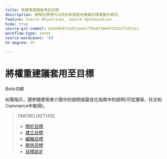 ```yaml
---
title: 將權重建議套用至目標
description: 瞭解在哪裡可以找到有關套用建議目標權重的資訊。
feature: Search Objectives, Search Optimization
hide: true
source-git-commit: 62de95d7e3d21ae6c7f0a6f40e97352af71411e1
workflow-type: tm+mt
source-wordcount: '59'
ht-degree: 0%

---
```


# 將權重建議套用至目標

*Beta功能*

如需指示，請參閱使用者介面中的說明或最佳化指南中的說明(可從搜尋、社交和Commerce中取得)。

>[!MORELIKETHIS]
>
>* [關於目標](objective-about.md)
>* [建立目標](objective-create.md)
>* [編輯目標](objective-edit.md)
>* [刪除目標](objective-delete.md)
>* [目標設定](objective-settings.md)

